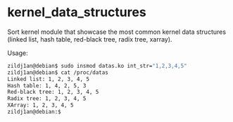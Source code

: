 # kernel_data_structures

Sort kernel module that showcase the most common kernel data structures (linked list, hash table, red-black tree, radix tree, xarray).


Usage:
```bash
zildj1an@debian$ sudo insmod datas.ko int_str="1,2,3,4,5"
zildj1an@debian$ cat /proc/datas
Linked list: 1, 2, 3, 4, 5
Hash table: 1, 4, 2, 5, 3
Red-black tree: 1, 2, 3, 4, 5
Radix tree: 1, 2, 3, 4, 5
XArray: 1, 2, 3, 4, 5
zildj1an@debian:$
```
